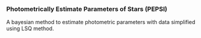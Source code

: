 ### Photometrically Estimate Parameters of Stars (PEPSI)

A bayesian method to estimate photometric parameters with  data simplified using LSQ method.
